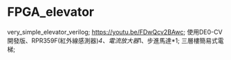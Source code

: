 # FPGA_elevator
very_simple_elevator_verilog;
https://youtu.be/FDwQcv2BAwc;
使用DE0-CV開發版、RPR359F(紅外線感測器)*4、電流放大器*1、步進馬達*1;
三層樓簡易式電梯;
